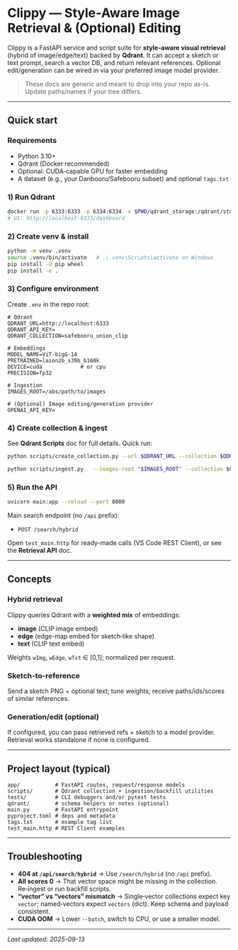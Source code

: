 # Clippy — Style‑Aware Image Retrieval & (Optional) Editing

Clippy is a FastAPI service and script suite for **style‑aware visual retrieval** (hybrid of image/edge/text) backed by **Qdrant**. It can accept a sketch or text prompt, search a vector DB, and return relevant references. Optional edit/generation can be wired in via your preferred image model provider.

> These docs are generic and meant to drop into your repo as-is. Update paths/names if your tree differs.

---

## Quick start

### Requirements
- Python 3.10+
- Qdrant (Docker recommended)
- Optional: CUDA‑capable GPU for faster embedding
- A dataset (e.g., your Danbooru/Safebooru subset) and optional `tags.txt`

### 1) Run Qdrant
```bash
docker run -p 6333:6333 -p 6334:6334 -v $PWD/qdrant_storage:/qdrant/storage qdrant/qdrant:latest
# UI: http://localhost:6333/dashboard
```

### 2) Create venv & install
```bash
python -m venv .venv
source .venv/bin/activate   # .\.venv\Scripts\activate on Windows
pip install -U pip wheel
pip install -e .
```

### 3) Configure environment
Create `.env` in the repo root:
```env
# Qdrant
QDRANT_URL=http://localhost:6333
QDRANT_API_KEY=
QDRANT_COLLECTION=safebooru_union_clip

# Embeddings
MODEL_NAME=ViT-bigG-14
PRETRAINED=laion2b_s39b_b160k
DEVICE=cuda            # or cpu
PRECISION=fp32

# Ingestion
IMAGES_ROOT=/abs/path/to/images

# (Optional) Image editing/generation provider
OPENAI_API_KEY=
```

### 4) Create collection & ingest
See **Qdrant Scripts** doc for full details. Quick run:
```bash
python scripts/create_collection.py --url $QDRANT_URL --collection $QDRANT_COLLECTION --dim 1280

python scripts/ingest.py   --images-root "$IMAGES_ROOT" --collection $QDRANT_COLLECTION   --model "$MODEL_NAME" --pretrained "$PRETRAINED"   --device "$DEVICE" --precision "$PRECISION" --batch 128
```

### 5) Run the API
```bash
uvicorn main:app --reload --port 8000
```
Main search endpoint (no `/api` prefix):
- `POST /search/hybrid`

Open `test_main.http` for ready-made calls (VS Code REST Client), or see the **Retrieval API** doc.

---

## Concepts

### Hybrid retrieval
Clippy queries Qdrant with a **weighted mix** of embeddings:
- **image** (CLIP image embed)
- **edge** (edge-map embed for sketch‑like shape)
- **text** (CLIP text embed)

Weights `wImg`, `wEdge`, `wTxt` ∈ [0,1]; normalized per request.

### Sketch‑to‑reference
Send a sketch PNG + optional text; tune weights; receive paths/ids/scores of similar references.

### Generation/edit (optional)
If configured, you can pass retrieved refs + sketch to a model provider. Retrieval works standalone if none is configured.

---

## Project layout (typical)
```
app/           # FastAPI routes, request/response models
scripts/       # Qdrant collection + ingestion/backfill utilities
tests/         # CLI debuggers and/or pytest tests
qdrant/        # schema helpers or notes (optional)
main.py        # FastAPI entrypoint
pyproject.toml # deps and metadata
tags.txt       # example tag list
test_main.http # REST Client examples
```

---

## Troubleshooting

- **404 at `/api/search/hybrid`** → Use `/search/hybrid` (no `/api` prefix).
- **All scores 0** → That vector space might be missing in the collection. Re‑ingest or run backfill scripts.
- **“vector” vs “vectors” mismatch** → Single‑vector collections expect key `vector`; named‑vectors expect `vectors` (dict). Keep schema and payload consistent.
- **CUDA OOM** → Lower `--batch`, switch to CPU, or use a smaller model.

---

_Last updated: 2025-09-13_
